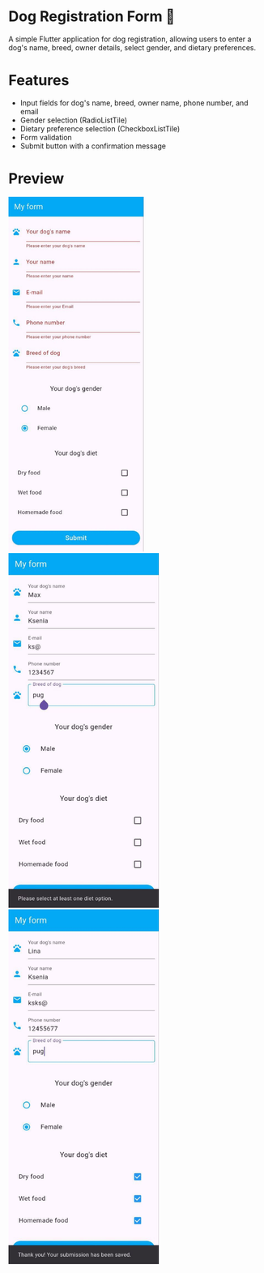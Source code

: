 # Dog Registration Form 🐶  

A simple Flutter application for dog registration, allowing users to enter a dog's name, breed, owner details, select gender, and dietary preferences.  

# Features  
- Input fields for dog's name, breed, owner name, phone number, and email  
- Gender selection (RadioListTile)  
- Dietary preference selection (CheckboxListTile)  
- Form validation  
- Submit button with a confirmation message
 
# Preview

<p align="start">
  <img src="assets/images/form1.jpg" height="700" style="display:inline-block;"/>
  <img src="assets/images/form2.jpg" height="700" style="display:inline-block;"/>
  <img src="assets/images/form3.jpg" height="700" style="display:inline-block;"/>
</p>
